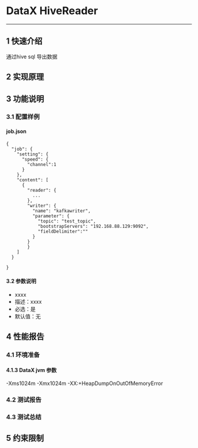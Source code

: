 # DataX HiveReader


---

## 1 快速介绍

通过hive sql 导出数据

## 2 实现原理



## 3 功能说明

### 3.1 配置样例

#### job.json

```
{
  "job": {
    "setting": {
      "speed": {
        "channel":1
      }
    },
    "content": [
      {
        "reader": {
          ...
        },
        "writer": {
          "name": "kafkawriter",
          "parameter": {
            "topic": "test_topic",
            "bootstrapServers": "192.168.88.129:9092",
            "fieldDelimiter":""
          }
        }
        }
    ]
  }

}
```

#### 3.2 参数说明

* xxxx
 * 描述：xxxx
 * 必选：是
 * 默认值：无
 


## 4 性能报告

### 4.1 环境准备


#### 4.1.3 DataX jvm 参数

-Xms1024m -Xmx1024m -XX:+HeapDumpOnOutOfMemoryError

### 4.2 测试报告



### 4.3 测试总结


## 5 约束限制

